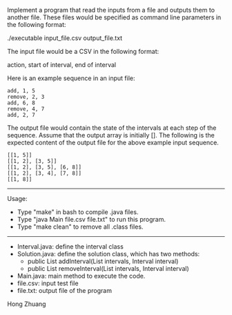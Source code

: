 Implement a program that read the inputs from a file and outputs them to another file. 
These files would be specified as command line parameters in the following format:

./executable input_file.csv output_file.txt

The input file would be a CSV in the following format:

action, start of interval, end of interval

Here is an example sequence in an input file:
```
add, 1, 5
remove, 2, 3
add, 6, 8
remove, 4, 7
add, 2, 7
```
The output file would contain the state of the intervals at each step of the sequence. 
Assume that the output array is initially []. 
The following is the expected content of the output file for the above example input sequence.
```
[[1, 5]]
[[1, 2], [3, 5]]
[[1, 2], [3, 5], [6, 8]]
[[1, 2], [3, 4], [7, 8]]
[[1, 8]]
```
---
Usage:
- Type "make" in bash to compile .java files.
- Type "java Main file.csv file.txt" to run this program.
- Type "make clean" to remove all .class files.
---
- Interval.java: define the interval class
- Solution.java: define the solution class, which has two methods: 
    - public List<Interval> addInterval(List<Interval> intervals, Interval interval)
    - public List<Interval> removeInterval(List<Interval> intervals, Interval interval)
- Main.java: main method to execute the code.
- file.csv: input test file 
- file.txt: output file of the program

Hong Zhuang